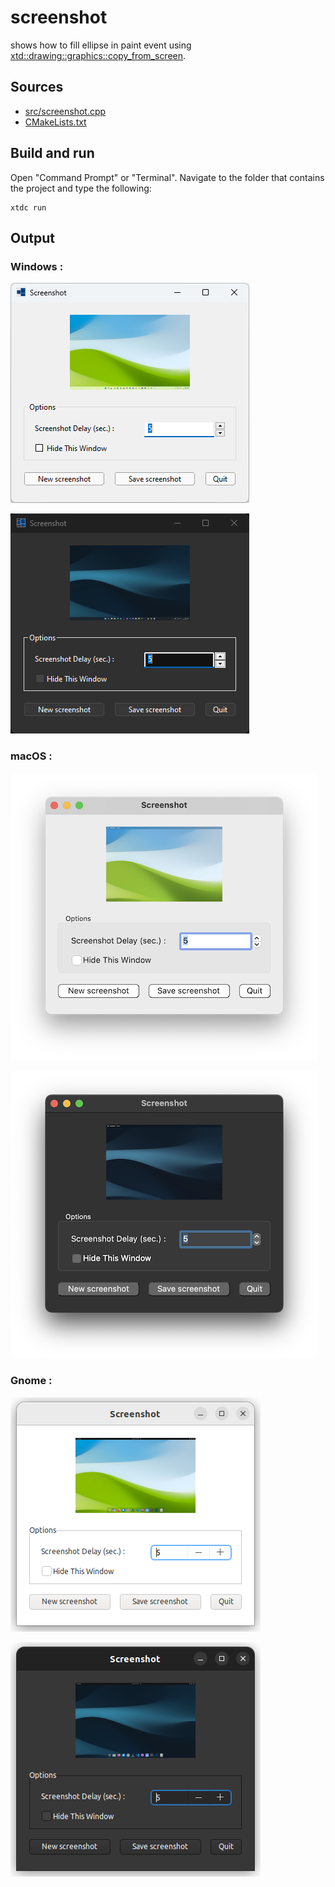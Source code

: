 # screenshot

shows how to fill ellipse in paint event using [xtd::drawing::graphics::copy_from_screen](https://gammasoft71.github.io/xtd/reference_guides/latest/classxtd_1_1drawing_1_1graphics.html#adb069509105190a2d1d0f8a04db2d7db).

## Sources

* [src/screenshot.cpp](src/screenshot.cpp)
* [CMakeLists.txt](CMakeLists.txt)

## Build and run

Open "Command Prompt" or "Terminal". Navigate to the folder that contains the project and type the following:

```shell
xtdc run
```

## Output

### Windows :

![Screenshot](../../../../docs/pictures/examples/screenshot_w.png)

![Screenshot](../../../../docs/pictures/examples/screenshot_wd.png)

### macOS :

![Screenshot](../../../../docs/pictures/examples/screenshot_m.png)

![Screenshot](../../../../docs/pictures/examples/screenshot_md.png)

### Gnome :

![Screenshot](../../../../docs/pictures/examples/screenshot_g.png)

![Screenshot](../../../../docs/pictures/examples/screenshot_gd.png)
